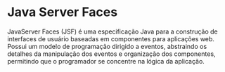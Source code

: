 <h1>Java Server Faces</h1>
<p>JavaServer Faces (JSF) é uma especificação Java para a construção de interfaces de usuário baseadas em componentes para aplicações web. Possui um modelo de programação dirigido a eventos, abstraindo os detalhes da manipulação dos eventos e organização dos componentes, permitindo que o programador se concentre na lógica da aplicação.</p>